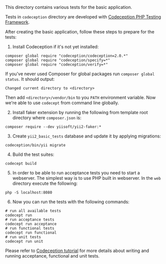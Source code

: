This directory contains various tests for the basic application.

Tests in `codeception` directory are developed with [Codeception PHP Testing Framework](http://codeception.com/).

After creating the basic application, follow these steps to prepare for the tests:

1. Install Codeception if it's not yet installed:

```
composer global require "codeception/codeception=2.0.*"
composer global require "codeception/specify=*"
composer global require "codeception/verify=*"
```

If you've never used Composer for global packages run `composer global status`. It should output:

```
Changed current directory to <directory>
```

Then add `<directory>/vendor/bin` to you `PATH` environment variable. Now we're able to use `codecept` from command
line globally.

2. Install faker extension by running the following from template root directory where `composer.json` is:

```
composer require --dev yiisoft/yii2-faker:*
```

3. Create `yii2_basic_tests` database and update it by applying migrations:

```
codeception/bin/yii migrate
```

4. Build the test suites:

```
codecept build
```

5. In order to be able to run acceptance tests you need to start a webserver. The simplest way is to use PHP built in
webserver. In the `web` directory execute the following:

```
php -S localhost:8080
```

6. Now you can run the tests with the following commands:

```
# run all available tests
codecept run
# run acceptance tests
codecept run acceptance
# run functional tests
codecept run functional
# run unit tests
codecept run unit
```

Please refer to [Codeception tutorial](http://codeception.com/docs/01-Introduction) for
more details about writing and running acceptance, functional and unit tests.
